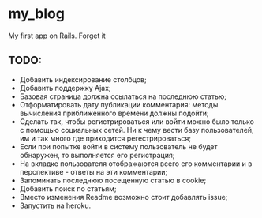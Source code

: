 my_blog
=======

My first app on Rails. Forget it

## TODO:

+ Добавить индексирование столбцов;
+ Добавить поддержку Ajax;
+ Базовая страница должна ссылаться на последнюю статью;
+ Отформатировать дату публикации комментария: методы вычисления приближенного времени должны подойти;
+ Сделать так, чтобы регистрироваться или войти можно было только с помощью социальных сетей. Ни к чему вести базу пользователей, им и так много где приходится регестрироваться;
+ Если при попытке войти в систему пользователь не будет обнаружен, то выполняется его регистрация;
+ На вкладке пользователя отображаются всего его комментарии и в перспективе - ответы на эти комментарии;
+ Запоминать последнюю посещенную статью в cookie;
+ Добавить поиск по статьям;
+ Вместо изменения Readme возможно стоит добавлять issue;
+ Запустить на heroku.